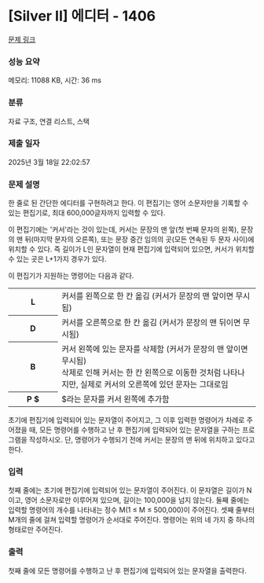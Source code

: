# [Silver II] 에디터 - 1406 

[문제 링크](https://www.acmicpc.net/problem/1406) 

### 성능 요약

메모리: 11088 KB, 시간: 36 ms

### 분류

자료 구조, 연결 리스트, 스택

### 제출 일자

2025년 3월 18일 22:02:57

### 문제 설명

<p>한 줄로 된 간단한 에디터를 구현하려고 한다. 이 편집기는 영어 소문자만을 기록할 수 있는 편집기로, 최대 600,000글자까지 입력할 수 있다.</p>

<p>이 편집기에는 '커서'라는 것이 있는데, 커서는 문장의 맨 앞(첫 번째 문자의 왼쪽), 문장의 맨 뒤(마지막 문자의 오른쪽), 또는 문장 중간 임의의 곳(모든 연속된 두 문자 사이)에 위치할 수 있다. 즉 길이가 L인 문자열이 현재 편집기에 입력되어 있으면, 커서가 위치할 수 있는 곳은 L+1가지 경우가 있다.</p>

<p>이 편집기가 지원하는 명령어는 다음과 같다.</p>

<table class="table table-bordered" style="width:100%">
	<tbody>
		<tr>
			<th style="width:20%">L</th>
			<td style="width:80%">커서를 왼쪽으로 한 칸 옮김 (커서가 문장의 맨 앞이면 무시됨)</td>
		</tr>
		<tr>
			<th>D</th>
			<td>커서를 오른쪽으로 한 칸 옮김 (커서가 문장의 맨 뒤이면 무시됨)</td>
		</tr>
		<tr>
			<th>B</th>
			<td>커서 왼쪽에 있는 문자를 삭제함 (커서가 문장의 맨 앞이면 무시됨)<br>
			삭제로 인해 커서는 한 칸 왼쪽으로 이동한 것처럼 나타나지만, 실제로 커서의 오른쪽에 있던 문자는 그대로임</td>
		</tr>
		<tr>
			<th>P <span>$</span></th>
			<td><span>$</span>라는 문자를 커서 왼쪽에 추가함</td>
		</tr>
	</tbody>
</table>

<p>초기에 편집기에 입력되어 있는 문자열이 주어지고, 그 이후 입력한 명령어가 차례로 주어졌을 때, 모든 명령어를 수행하고 난 후 편집기에 입력되어 있는 문자열을 구하는 프로그램을 작성하시오. 단, 명령어가 수행되기 전에 커서는 문장의 맨 뒤에 위치하고 있다고 한다.</p>

### 입력 

 <p>첫째 줄에는 초기에 편집기에 입력되어 있는 문자열이 주어진다. 이 문자열은 길이가 N이고, 영어 소문자로만 이루어져 있으며, 길이는 100,000을 넘지 않는다. 둘째 줄에는 입력할 명령어의 개수를 나타내는 정수 M(1 ≤ M ≤ 500,000)이 주어진다. 셋째 줄부터 M개의 줄에 걸쳐 입력할 명령어가 순서대로 주어진다. 명령어는 위의 네 가지 중 하나의 형태로만 주어진다.</p>

### 출력 

 <p>첫째 줄에 모든 명령어를 수행하고 난 후 편집기에 입력되어 있는 문자열을 출력한다.</p>

